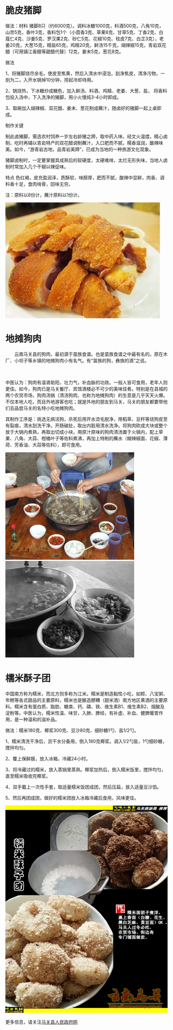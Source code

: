 <!DOCTYPE html>
<html lang="zh-cn">
 <meta charset="utf-8"/>
  <head>
   <title>家乡的味道</title>
  </head>
<body>
 <h1>脆皮猪脚</h1>
 <p>做法：材料
猪脚8只（约6000克）。调料冰糖1000克，料酒500克，八角10克，山奈5克，香叶3克，香料包1个（小茴香3克、草果8克、甘草5克、丁香2克、白蔻仁4克、沙姜5克、罗汉果2克、砂仁5克、花椒10克、桂皮7克、白芷3克），老姜20克，大葱15克，精盐65克，鸡精20克，鲜汤15千克，煳辣椒15克，青岩双花醋（可用镇江香醋等甜醋代替）12克，姜末5克，葱花8克。</p>
<p>做法</p>
<p>1、将猪脚烧尽余毛，使皮至焦黄，然后入清水中浸泡，刮净焦皮，清净污物，一剖为二，入开水锅焯10分钟，捞起冷却待用。</p>
<p>2、锅烧热，下冰糖炒成糖色，加入鲜汤、料酒、鸡精、老姜、大葱、盐， 将香料包投入汤中，下入洗净的猪脚，用小火慢炖3-4小时即成。</p>
<p>3、取碗加入煳辣椒、双花醋、姜末、葱花制成蘸汁，随卤好的猪脚一起上桌即成。</p>
<P>制作关键</P>
<p>制此卤猪脚，需选农村饲养一岁左右龄猪之蹄，取中药入味，经文火温煨，精心卤制，吃时再辅以青岩特产的双花醋调制蘸汁，入口肥而不腻，糯香滋润，酸辣味美。如今，“游青岩古地，品青岩美蹄”，已成为当地的一种旅游文化现象。</p>
<p>猪脚卤制时，一定要掌握其成熟后的软硬度，太硬难啃，太烂无形失味，当地人卤制时常加入几个干椒以辣促味。</p>
<P>特点
色红褐，皮充盈润泽，质酥软，味醇厚，肥而不腻，酸辣中显鲜，肉香、调料香十足，食肉啃骨，回味无穷。</P>
  <p>注：原料以8份计，蘸汁原料以1份计。</p>
	<img src="https://github.com/csyawww/csyawww.github.io/blob/master/4.jpg?raw=true">

  <h1>地摊狗肉</h1>
  <p>　　云南马关县的狗肉，最初源于苗族食谱。也是苗族食谱之中最有名的。原在木厂、小坝子等乡镇的地摊狗肉小有名气。有“苗族的狗，彝族的酒”之说。</p>

　　<p>中医认为：狗肉有温肾助阳，壮力气，补血脉的功效。一般人皆可食用，老年人则更佳。如今，狗肉已是马关餐厅、宾馆酒楼必不可少的美味佳肴。特别是在县城的两个农贸市场，狗肉汤锅（清汤狗肉、也称为地摊狗肉）的生意是几乎天天火爆。不仅本地人吃，而且外地游客也吃；就是外地的朋友到马关，马关的朋友都要带他们去品尝马关的名特小吃地摊狗肉。</p>
<P>其制作工序是：挑选无病活狗，杀死后用开水烫毛脱净，用稻草、豆秆等烧狗皮至有裂痕，清水刮洗干净。开肠破肚，取出内脏用清水洗净。将狗肉砍成大块或整个放于大锅内煮熟，再取出切成小块，用原汁原味的狗肉清汤置于火锅内，配上草果、八角、大蒜、柑橘叶子等佐料煮沸，再加上特制的蘸水（糊辣椒面、花椒、薄荷、芳香油、大蒜等佐料），即可食用。</p>
	<img src="https://github.com/csyawww/csyawww.github.io/blob/master/1.png?raw=true">
	<img src="https://github.com/csyawww/csyawww.github.io/blob/master/2.png?raw=true">

  <h1>檽米酥子团</h1>
  <p>中国南方称为糯米，而北方则多称为江米。糯米是制造黏性小吃，如粽、八宝粥、年糕等各式甜品的主要原料，糯米也是酿造醪糟（甜米酒）南方地区黄酒的主要原料。糯米含有蛋白质、脂肪、糖类、钙、磷、铁、维生素B1、维生素B2、烟酸及淀粉等。中医认为，糯米性温、味甘，入肺、脾经，有补虚、补血、健脾暖胃作用，是一种温和的滋补品。</p>
  <p>做法：糯米180克、椰浆300克、豆沙80克、细砂糖1勺、盐1/2勺。</p>

<P>1、糯米清洗干净后，沥干水分备用，倒入180克椰浆。调入1/2勺盐，1勺细砂糖，搅拌均匀。</P>
<P>2、覆上保鲜膜，放入冰箱，冷藏24小时。</P> 	
<p>3、将冷藏过的糯米，放入蒸锅里蒸熟。椰浆加热后，倒入糯米饭里，搅拌均匀，直至糯米吸收完椰浆。</p>
<p>4、双手戴上一次性手套，取适量糯米饭团成团，然后压扁，放入适量豆沙馅。</p>
<p>5、然后再团成团，做好的糯米团放入冰箱冷藏后食用，风味更佳。</p>
<img src="https://github.com/csyawww/csyawww.github.io/blob/master/3.png?raw=true">

  <p>更多信息，请关注<a href="http://www.ynmg.gov.cn/index.htm">马关县人民政府网</a></p>
 </body>
</html>
